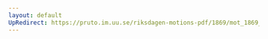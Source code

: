 ```yaml
---
layout: default
UpRedirect: https://pruto.im.uu.se/riksdagen-motions-pdf/1869/mot_1869__ak__279/mot_1869__ak__279-002.pdf
---
```

